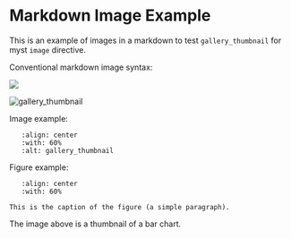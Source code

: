 # Markdown Image Example

This is an example of images in a markdown to test ``gallery_thumbnail`` for myst ``image`` directive.

Conventional markdown image syntax:

![](../_static/bar_colors.png)

![gallery_thumbnail](../_static/barchart.png)

Image example:

```{image} ../_static/affine.png
   :align: center
   :with: 60%
   :alt: gallery_thumbnail
```

Figure example:

```{figure} ../_static/rgb.png
   :align: center
   :with: 60%

This is the caption of the figure (a simple paragraph).
```

The image above is a thumbnail of a bar chart.